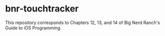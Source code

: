 bnr-touchtracker
================

This repository corresponds to Chapters 12, 13, and 14 of Big Nerd Ranch's Guide to iOS Programming.
